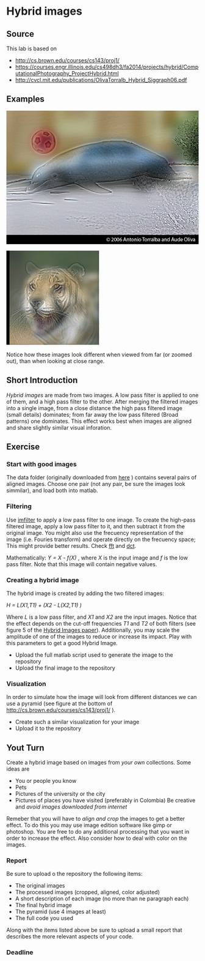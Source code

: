 # Hybrid images

## Source

This lab is based on

- http://cs.brown.edu/courses/cs143/proj1/
- https://courses.engr.illinois.edu/cs498dh3/fa2014/projects/hybrid/ComputationalPhotography_ProjectHybrid.html
- http://cvcl.mit.edu/publications/OlivaTorralb_Hybrid_Siggraph06.pdf

## Examples

![Dolphin - Car](DolphinCarHybrid.jpg)

![Jaguar - Tiger](JaguarTigerHybrid.jpg)

Notice how these images look different when viewed from far (or zoomed out), than when looking at close range.

## Short Introduction

*Hybrid images* are made from two images. A low pass filter is applied to one of them, and a high pass filter to the other. After merging the filtered images into a single image, from a close distance the high pass filtered image (small details) dominates; from far away the low pass filtered (Broad patterns) one dominates. This effect works best when images are aligned and share slightly similar visual inforation.

## Exercise

### Start with good images 

The data folder (originally downloaded from [here](http://cs.brown.edu/courses/cs143/proj1/) ) contains several pairs of aligned images. Choose one pair (not any pair, be sure the images look simmilar), and load both  into matlab.

### Filtering

Use [imfilter](http://www.mathworks.com/help/images/ref/imfilter.html) to apply a low pass filter to one image.
To create the high-pass filtered image, apply a low pass filter to it, and then subtract it from the original image. You might also use the frecuency representation of the image (i.e. Fouries transform) and operate directly on the frecuency space; This might provide better results. Check [fft](http://www.mathworks.com/help/matlab/ref/fft2.html) and [dct](http://www.mathworks.com/help/images/ref/dct2.html).

Mathematically: *Y = X - f(X)* , where *X* is the input image and *f* is the low pass filter. Note that this image will contain negative values.




### Creating a hybrid image

The hybrid image is created by adding the two filtered images:

*H = L(X1,T1) + (X2 - L(X2,T1) )*

Where *L* is a low pass filter, and *X1* and *X2* are the input images. Notice that the effect depends on the cut-off frequencies *T1* and *T2* of both filters (see figure 5 of the [Hybrid Images paper](http://cvcl.mit.edu/publications/OlivaTorralb_Hybrid_Siggraph06.pdf)). Additionally, you may scale the amplitude of one of the images to reduce or increase its impact. Play with this parameters to get a good Hybrid Image.

- Upload the full matlab script used to generate the image to the repository
- Upload the final image to the repository

### Visualization

In order to simulate how the image will look from different distances we can use a pyramid (see figure at the bottom of http://cs.brown.edu/courses/cs143/proj1/ ).

- Create such a similar visualization for your image
- Upload it to the repository

## Yout Turn

Create a hybrid image based on images from *your own* collections. Some ideas are

- You or people you know
- Pets
- Pictures of the university or the city
- Pictures of places you have visited (preferably in Colombia)
Be creative and *avoid images downloaded from internet*

Remeber that you will have to *align and crop* the images to get a better effect. To do this you may use image edition software like gimp or photoshop. You are free to do any additional processing that you want in order to increase the effect. Also consider how to deal with color on the images.

### Report

Be sure to upload o the repository the following items:

- The original images
- The processed images (cropped, aligned, color adjusted)
- A short description of each image (no more than ne paragraph each)
- The final hybrid image
- The pyramid (use 4 images at least)
- The full code you used 

Along with the items listed above be sure to upload a small report that describes the more relevant aspects of your code. 

### Deadline


